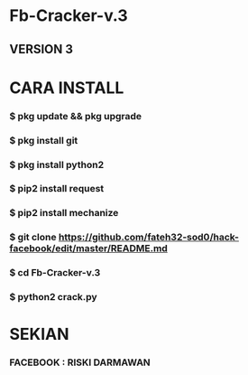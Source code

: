 # Fb-Cracker-v.3
## VERSION 3

# CARA INSTALL
### $ pkg update && pkg upgrade
### $ pkg install git
### $ pkg install python2
### $ pip2 install request
### $ pip2 install mechanize
### $ git clone https://github.com/fateh32-sod0/hack-facebook/edit/master/README.md
### $ cd Fb-Cracker-v.3
### $ python2 crack.py

# SEKIAN
### FACEBOOK : RISKI DARMAWAN
